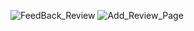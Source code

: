 ![FeedBack_Review](https://github.com/user-attachments/assets/75f39d23-01c4-4777-9358-705aaa4b1a44)
![Add_Review_Page](https://github.com/user-attachments/assets/61b6896b-76c2-4a22-9048-b1e31e2674a4)
